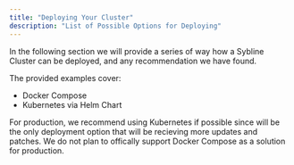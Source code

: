 ```yaml
---
title: "Deploying Your Cluster"
description: "List of Possible Options for Deploying"
---
```


In the following section we will provide a series of way how a Sybline Cluster can be deployed, and any recommendation we have found. 

The provided examples cover:
* Docker Compose
* Kubernetes via Helm Chart

For production, we recommend using Kubernetes if possible since will be the only deployment option that will be recieving more updates and patches. We do not plan to offically support Docker Compose as a solution for production.